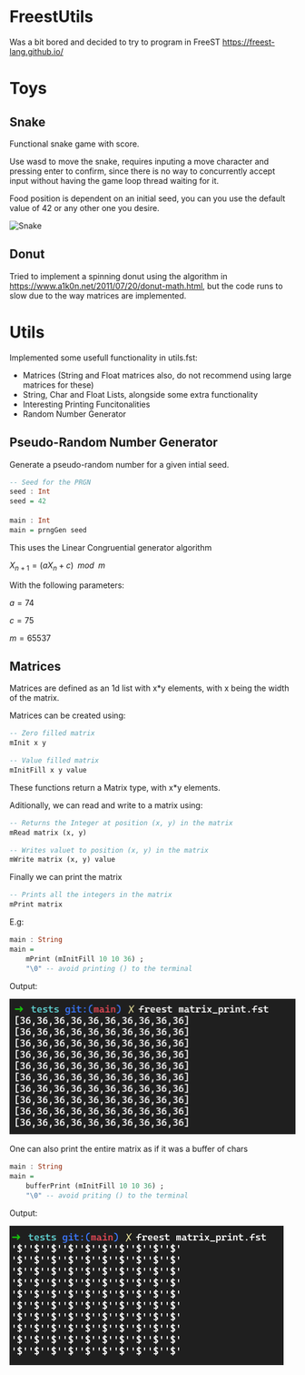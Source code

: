 # FreestUtils

Was a bit bored and decided to try to program in FreeST https://freest-lang.github.io/


# Toys

## Snake

Functional snake game with score.

Use wasd to move the snake, requires inputing a move character and pressing enter to confirm, since there is no way to concurrently accept input without having the game loop thread waiting for it.

Food position is dependent on an initial seed, you can you use the default value of 42 or any other one you desire.

![Snake](images/snake.gif)

## Donut

Tried to implement a spinning donut using the algorithm in https://www.a1k0n.net/2011/07/20/donut-math.html, but the code runs to slow due to the way matrices are implemented.

# Utils

Implemented some usefull functionality in utils.fst:
- Matrices (String and Float matrices also, do not recommend using large matrices for these)
- String, Char and Float Lists, alongside some extra functionality
- Interesting Printing Funcitonalities
- Random Number Generator

## Pseudo-Random Number Generator

Generate a pseudo-random number for a given intial seed.

```Haskell
-- Seed for the PRGN
seed : Int
seed = 42

main : Int
main = prngGen seed
```

This uses the Linear Congruential generator algorithm

$X_{n+1} = (aX_n + c)\;\; mod\;\; m$

With the following parameters:

$a=74$

$c = 75$

$m = 65537$

## Matrices

Matrices are defined as an 1d list with x*y elements, with x being the width of the matrix.

Matrices can be created using:

```Haskell
-- Zero filled matrix
mInit x y
```

```Haskell
-- Value filled matrix
mInitFill x y value
```

These functions return a Matrix type, with x*y elements.

Aditionally, we can read and write to a matrix using:

```Haskell
-- Returns the Integer at position (x, y) in the matrix
mRead matrix (x, y)
```
```Haskell
-- Writes valuet to position (x, y) in the matrix
mWrite matrix (x, y) value
```

Finally we can print the matrix

```Haskell
-- Prints all the integers in the matrix
mPrint matrix
```

E.g:
```Haskell
main : String
main = 
    mPrint (mInitFill 10 10 36) ; 
    "\0" -- avoid printing () to the terminal
```

Output:

![Matrix Print](images/matrix_print.png)

One can also print the entire matrix as if it was a buffer of chars

```Haskell
main : String
main = 
    bufferPrint (mInitFill 10 10 36) ; 
    "\0" -- avoid priting () to the terminal
```

Output:

![Matrix Print](images/matrix_print_char.png)


